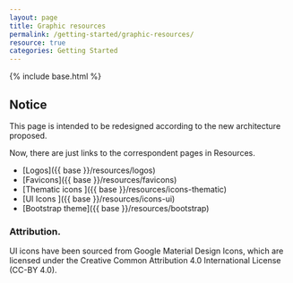 ```yaml
---
layout: page
title: Graphic resources
permalink: /getting-started/graphic-resources/
resource: true
categories: Getting Started
---
```

{% include base.html %}

<div class="notice">
  <h2 class="title">Notice</h2>
  <p>This page is intended to be redesigned according to the new architecture proposed.</p>
  <p>Now, there are just links to the correspondent pages in Resources.</p>
</div>

  * [Logos]({{ base }}/resources/logos)
  * [Favicons]({{ base }}/resources/favicons)
  * [Thematic icons ]({{ base }}/resources/icons-thematic)
  * [UI Icons ]({{ base }}/resources/icons-ui)
  * [Bootstrap theme]({{ base }}/resources/bootstrap)


### Attribution.
UI icons have been sourced from Google Material Design Icons, which are licensed under the Creative Common Attribution 4.0 International License (CC-BY 4.0).
